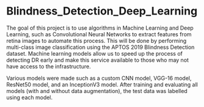 # Blindness_Detection_Deep_Learning


The goal of this project is to use algorithms in Machine Learning and Deep Learning, such as Convolutional Neural Networks to extract features from retina images to automate this process. This will be done by performing multi-class image classification using the APTOS 2019 Blindness Detection dataset. Machine learning models allow us to speed up the process of detecting DR early and make this service available to those who may not have access to the infrastructure.

Various models were made such as a custom CNN model, VGG-16 model, ResNet50 model, and an InceptionV3 model. After training and evaluating all models (with and without data augmentation), the test data was labelled using each model.